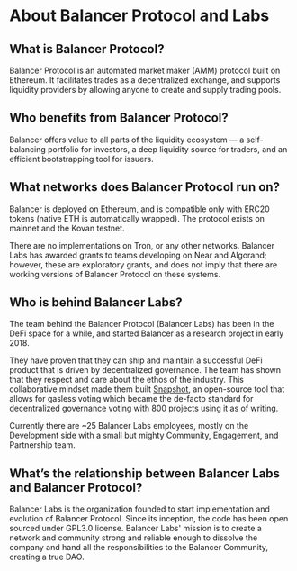 # About Balancer Protocol and Labs

## What is Balancer Protocol?

Balancer Protocol is an automated market maker \(AMM\) protocol built on Ethereum. It facilitates trades as a decentralized exchange, and supports liquidity providers by allowing anyone to create and supply trading pools.

## Who benefits from Balancer Protocol?

Balancer offers value to all parts of the liquidity ecosystem — a self-balancing portfolio for investors, a deep liquidity source for traders, and an efficient bootstrapping tool for issuers.

## What networks does Balancer Protocol run on?

Balancer is deployed on Ethereum, and is compatible only with ERC20 tokens \(native ETH is automatically wrapped\). The protocol exists on mainnet and the Kovan testnet. 

There are no implementations on Tron, or any other networks. Balancer Labs has awarded grants to teams developing on Near and Algorand; however, these are exploratory grants, and does not imply that there are working versions of Balancer Protocol on these systems.

## Who is behind Balancer Labs?

The team behind the Balancer Protocol \(Balancer Labs\) has been in the DeFi space for a while, and started Balancer as a research project in early 2018.

They have proven that they can ship and maintain a successful DeFi product that is driven by decentralized governance. The team has shown that they respect and care about the ethos of the industry. This collaborative mindset made them built [Snapshot](https://snapshot.org/#/), an open-source tool that allows for gasless voting which became the de-facto standard for decentralized governance voting with 800 projects using it as of writing.

Currently there are ~25 Balancer Labs employees, mostly on the Development side with a small but mighty Community, Engagement, and Partnership team.

## **What’s the relationship between Balancer Labs and Balancer Protocol?**

Balancer Labs is the organization founded to start implementation and evolution of Balancer Protocol. Since its inception, the code has been open sourced under GPL3.0 license. Balancer Labs' mission is to create a network and community strong and reliable enough to dissolve the company and hand all the responsibilities to the Balancer Community, creating a true DAO.

